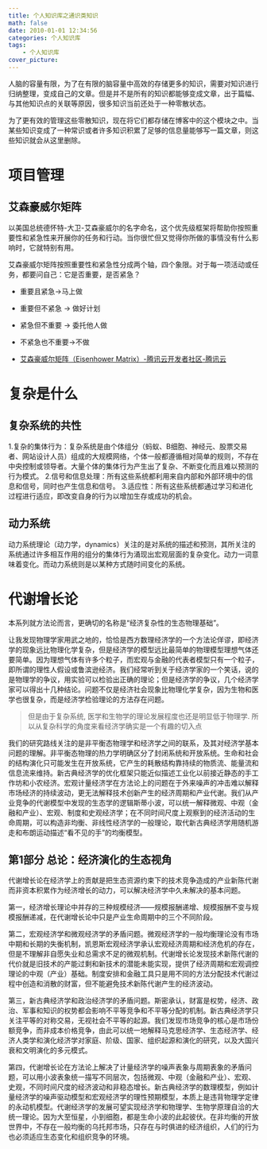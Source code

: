 ```yaml
---
title: 个人知识库之通识类知识
math: false
date: 2010-01-01 12:34:56
categories: 个人知识库
tags:
    - 个人知识库
cover_picture:
---
```


人脑的容量有限，为了在有限的脑容量中高效的存储更多的知识，需要对知识进行归纳整理，变成自己的文章。但是并不是所有的知识都能够变成文章，出于篇幅、与其他知识点的关联等原因，很多知识当前还处于一种零散状态。

为了更有效的管理这些零散知识，现在将它们都存储在博客中的这个模块之中。当某些知识变成了一种常识或者许多知识积累了足够的信息量能够写一篇文章，则这些知识就会从这里删除。


项目管理
===========


艾森豪威尔矩阵
-----------------

以美国总统德怀特-大卫-艾森豪威尔的名字命名，这个优先级框架将帮助你按照重要性和紧急性来开展你的任务和行动。当你很忙但又觉得你所做的事情没有什么影响时，它就特别有用。

艾森豪威尔矩阵按照重要性和紧急性分成两个轴，四个象限。对于每一项活动或任务，都要问自己：它是否重要，是否紧急？

- 重要且紧急→马上做
- 重要但不紧急 → 做好计划
- 紧急但不重要 → 委托他人做
- 不紧急也不重要→不做

- [艾森豪威尔矩阵（Eisenhower Matrix）-腾讯云开发者社区-腾讯云](https://cloud.tencent.com/developer/article/1961380)


复杂是什么
=================

## 复杂系统的共性

1.复杂的集体行为：复杂系统是由个体组分（蚂蚁、B细胞、神经元、股票交易者、网站设计人员）组成的大规模网络，个体一般都遵循相对简单的规则，不存在中央控制或领导者。大量个体的集体行为产生出了复杂、不断变化而且难以预测的行为模式。
2.信号和信息处理：所有这些系统都利用来自内部和外部环境中的信息和信号，同时也产生信息和信号。
3.适应性：所有这些系统都通过学习和进化过程进行适应，即改变自身的行为以增加生存或成功的机会。


## 动力系统

动力系统理论（动力学，dynamics）关注的是对系统的描述和预测，其所关注的系统通过许多相互作用的组分的集体行为涌现出宏观层面的复杂变化。动力一词意味着变化。而动力系统则是以某种方式随时间变化的系统。




代谢增长论
===============

本系列就方法论而言，更确切的名称是“经济复杂性的生态物理基础”。

让我发现物理学家用武之地的，恰恰是西方数理经济学的一个方法论佯谬，即经济学的现象远比物理化学复杂，但是经济学的模型远比最简单的物理模型理想气体还要简单。因为理想气体有许多个粒子，而宏观与金融的代表者模型只有一个粒子，即所谓的理性人假设或鲁滨逊经济。我们经常听到关于经济学家的一个笑话，说的是物理学的争议，用实验可以检验出正确的理论；但是经济学的争议，几个经济学家可以得出十几种结论。问题不仅是经济社会现象比物理化学复杂，因为生物和医学也很复杂，而是经济学检验理论的方法存在问题。

> 但是由于复杂系统, 医学和生物学的理论发展程度也还是明显低于物理学. 所以从复杂科学的角度来看经济学确实是一个有趣的切入点

我们的研究路线关注的是非平衡态物理学和经济学之间的联系，及其对经济学基本问题的理解。非平衡态物理的热力学明确区分了封闭系统和开放系统。生命和社会的结构演化只可能发生在开放系统，它产生的耗散结构靠持续的物质流、能量流和信息流来维持。新古典经济学的优化框架只能近似描述工业化以前接近静态的手工作坊和小农经济。宏观计量经济学在方法论上的问题在于外来噪声的冲击难以解释市场经济的持续波动，更无法解释技术创新产生的经济周期和产业代谢。我们从产业竞争的代谢模型中发现的生态学的逻辑斯蒂小波，可以统一解释微观、中观（金融和产业）、宏观、制度和史观经济学；在不同时间尺度上观察到的经济活动的生命周期，可以构造非均衡、非线性经济学的一般理论，取代新古典经济学用随机游走和布朗运动描述“看不见的手”的均衡模型。


第1部分 总论：经济演化的生态视角
-----------------------------

代谢增长论在经济学上的贡献是把生态资源约束下的技术竞争造成的产业新陈代谢而非资本积累作为经济增长的动力，可以解决经济学中久未解决的基本问题。

第一，经济增长理论中并存的三种规模经济——规模报酬递增、规模报酬不变与规模报酬递减，在代谢增长论中只是产业生命周期中的三个不同阶段。

第二，宏观经济学和微观经济学的矛盾问题。微观经济学的一般均衡理论没有市场中期和长期的失衡机制，凯恩斯宏观经济学承认宏观经济周期和经济危机的存在，但是不理解非自愿失业和总需求不足的微观机制。代谢增长论发现技术新陈代谢的代价就是旧技术的产能过剩和新技术的潜能未能实现，提供了经济周期和宏观调控理论的中观（产业）基础。制度安排和金融工具只是用不同的方法分配技术代谢过程中创造和消散的财富，但不能避免技术新陈代谢产生的经济波动。

第三，新古典经济学和政治经济学的矛盾问题。斯密承认，财富是权势，经济、政治、军事和知识的权势都会影响不平等竞争和不平等分配的机制。新古典经济学只关注平等的对称交易，无视社会不平等的起源。我们发现市场竞争的核心是市场份额竞争，而非成本价格竞争，由此可以统一地解释马克思经济学、生态经济学、经济人类学和演化经济学对家庭、阶级、国家、组织起源和演化的研究，以及大国兴衰和文明演化的多元模式。

第四，代谢增长论在方法论上解决了计量经济学的噪声表象与周期表象的矛盾问题，可以用小波表象统一描写不同层次，包括微观、中观（金融和产业）、宏观、史观，不同时间尺度的经济波动和非稳态增长。新古典经济学的数理模型，例如计量经济学的噪声驱动模型和宏观经济学的理性预期模型，本质上是违背物理学定律的永动机模型。代谢经济学的发展可望实现经济学和物理学、生物学原理自洽的大统一理论。因为大至恒星，小到细胞，都是生命小波的此起彼伏。在非均衡的开放世界中，不存在一般均衡的乌托邦市场，只存在与时俱进的经济组织，人们的行为也必须适应生态变化和组织竞争的环境。